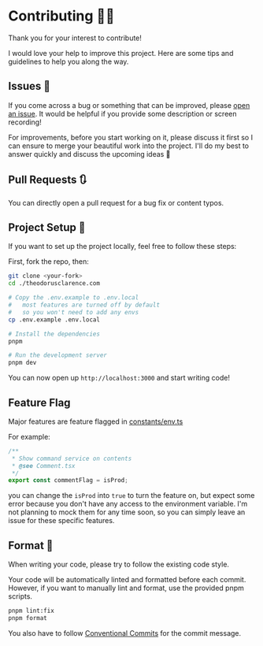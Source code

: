 # Contributing 👨‍💻

Thank you for your interest to contribute!

I would love your help to improve this project. Here are some tips and guidelines to help you along the way.

## Issues 🐞

If you come across a bug or something that can be improved, please [open an issue](https://github.com/theodorusclarence/theodorusclarence.com/issues). It would be helpful if you provide some description or screen recording!

For improvements, before you start working on it, please discuss it first so I can ensure to merge your beautiful work into the project. I'll do my best to answer quickly and discuss the upcoming ideas 🙌

## Pull Requests 🔃

You can directly open a pull request for a bug fix or content typos.

## Project Setup 🔧

If you want to set up the project locally, feel free to follow these steps:

First, fork the repo, then:

```sh
git clone <your-fork>
cd ./theodorusclarence.com

# Copy the .env.example to .env.local
#   most features are turned off by default
#   so you won't need to add any envs
cp .env.example .env.local

# Install the dependencies
pnpm

# Run the development server
pnpm dev
```

You can now open up `http://localhost:3000` and start writing code!

## Feature Flag

Major features are feature flagged in [constants/env.ts](https://github.com/theodorusclarence/theodorusclarence.com/blob/main/src/constants/env.ts)

For example:

```ts
/**
 * Show command service on contents
 * @see Comment.tsx
 */
export const commentFlag = isProd;
```

you can change the `isProd` into `true` to turn the feature on, but expect some error because you don't have any access to the environment variable. I'm not planning to mock them for any time soon, so you can simply leave an issue for these specific features.

## Format 💅

When writing your code, please try to follow the existing code style.

Your code will be automatically linted and formatted before each commit. However, if you want to manually lint and format, use the provided pnpm scripts.

```sh
pnpm lint:fix
pnpm format
```

You also have to follow [Conventional Commits](https://www.conventionalcommits.org/en/v1.0.0/) for the commit message.
